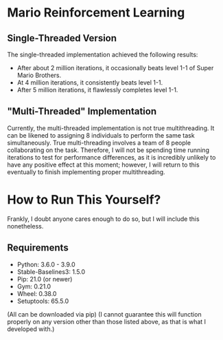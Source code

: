 # Mario Reinforcement Learning

## Single-Threaded Version

The single-threaded implementation achieved the following results:

- After about 2 million iterations, it occasionally beats level 1-1 of Super Mario Brothers.
- At 4 million iterations, it consistently beats level 1-1.
- After 5 million iterations, it flawlessly completes level 1-1.

## "Multi-Threaded" Implementation

Currently, the multi-threaded implementation is not true multithreading. It can be likened to assigning 8 individuals to perform the same task simultaneously. True multi-threading involves a team of 8 people collaborating on the task. Therefore, I will not be spending time running iterations to test for performance differences, as it is incredibly unlikely to have any positive effect at this moment; however, I will return to this eventually to finish implementing proper multithreading.

# How to Run This Yourself?

Frankly, I doubt anyone cares enough to do so, but I will include this nonetheless.

## Requirements

- Python: 3.6.0 - 3.9.0
- Stable-Baselines3: 1.5.0
- Pip: 21.0 (or newer)
- Gym: 0.21.0
- Wheel: 0.38.0
- Setuptools: 65.5.0

(All can be downloaded via pip)
(I cannot guarantee this will function properly on any version other than those listed above, as that is what I developed with.)
